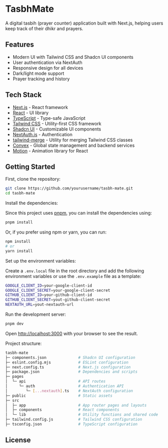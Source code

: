 # TasbhMate

A digital tasbih (prayer counter) application built with Next.js, helping users keep track of their dhikr and prayers.

## Features

- Modern UI with Tailwind CSS and Shadcn UI components
- User authentication via NextAuth
- Responsive design for all devices
- Dark/light mode support
- Prayer tracking and history

## Tech Stack

- [Next.js](https://nextjs.org/) - React framework
- [React](https://react.dev/) - UI library
- [TypeScript](https://www.typescriptlang.org/) - Type-safe JavaScript
- [Tailwind CSS](https://tailwindcss.com/) - Utility-first CSS framework
- [Shadcn UI](https://ui.shadcn.com/) - Customizable UI components
- [NextAuth.js](https://next-auth.js.org/) - Authentication
- [tailwind-merge](https://github.com/dcastil/tailwind-merge) - Utility for merging Tailwind CSS classes
- [Convex](https://www.convex.dev/) - Global state management and backend services
- [Motion](https://motion.dev/) - Animation library for React

## Getting Started

First, clone the repository:

```bash
git clone https://github.com/yourusername/tasbh-mate.git
cd tasbh-mate
```

Install the dependencies:

Since this project uses [pnpm](https://pnpm.io/), you can install the dependencies using:
```bash
pnpm install
```

Or, if you prefer using npm or yarn, you can run:
```bash
npm install
# or
yarn install
```

Set up the environment variables:

Create a `.env.local` file in the root directory and add the following environment variables or use the `.env.example` file as a template: 

```bash
GOOGLE_CLIENT_ID=your-google-client-id
GOOGLE_CLIENT_SECRET=your-google-client-secret
GITHUB_CLIENT_ID=your-github-client-id
GITHUB_CLIENT_SECRET=yout-github-client-secret
NEXTAUTH_URL=yout-nextauth-url
```

Run the development server:

```bash
pnpm dev
```

Open [http://localhost:3000](http://localhost:3000) with your browser to see the result.

Project structure:

```bash
tasbh-mate
├─ components.json              # Shadcn UI configuration
├─ eslint.config.mjs            # ESLint configuration
├─ next.config.ts               # Next.js configuration
├─ package.json                 # Dependencies and scripts
├─ pages
│  └─ api                       # API routes
│     └─ auth                   # Authentication API
│        └─ [...nextauth].ts    # NextAuth configuration
├─ public                       # Static assets
├─ src
│  ├─ app                       # App router pages and layouts
│  ├─ components                # React components
│  └─ lib                       # Utility functions and shared code
├─ tailwind.config.js           # Tailwind CSS configuration
├─ tsconfig.json                # TypeScript configuration
```

## License
